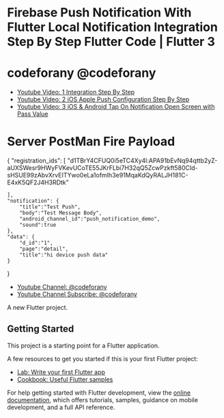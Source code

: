 # Firebase Push Notification With Flutter Local Notification Integration Step By Step Flutter Code | Flutter 3

# codeforany @codeforany

- [Youtube Video: 1 Integration Step By Step ](https://youtu.be/bCSn7Flm33o)
- [Youtube Video: 2 iOS Apple Push Configuration Step By Step ](https://youtu.be/pZkOeXTrmU4)
- [Youtube Video: 3 iOS & Android Tap On Notification Open Screen with Pass Value ](https://youtu.be/ksBlr7vwawQ)

# Server PostMan Fire Payload
{
    "registration_ids": [
        "d1TBrY4CFUQ0i5eTC4Xy4l:APA91bEvNq94qttb2yZ-aUXSWesr9HWyFVKevUCoTE55JKrFLbi7H32qQ5ZcwPzkft580CId-sHSUE99zAbvXrvEITYwo0eLa1ofmIh3e91MqaKdQyRALJH181C-E4xK5QF2J4H3RDtk"
        
    ],
    "notification": {
        "title":"Test Push",
        "body":"Test Message Body",
        "android_channel_id":"push_notification_demo",
        "sound":true
    },
    "data": {
        "d_id":"1",
        "page":"detail",
        "title":"hi device push data"
    }
}

- [Youtube Channel: @codeforany](https://www.youtube.com/channel/UCdQTp9wRK5vAOlEQZf9PHSg)
- [Youtube Channel Subscribe: @codeforany](https://www.youtube.com/channel/UCdQTp9wRK5vAOlEQZf9PHSg?sub_confirmation=1)

A new Flutter project.

## Getting Started

This project is a starting point for a Flutter application.

A few resources to get you started if this is your first Flutter project:

- [Lab: Write your first Flutter app](https://docs.flutter.dev/get-started/codelab)
- [Cookbook: Useful Flutter samples](https://docs.flutter.dev/cookbook)

For help getting started with Flutter development, view the
[online documentation](https://docs.flutter.dev/), which offers tutorials,
samples, guidance on mobile development, and a full API reference.
